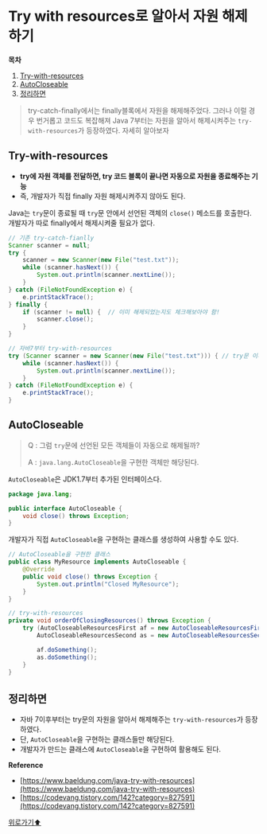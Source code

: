 # Try with resources로 알아서 자원 해제하기

**목차**
1. [Try-with-resources](#try-with-resources)
2. [AutoCloseable](#autocloseable)
3. [정리하면](#정리하면)

> try-catch-finally에서는 finally블록에서 자원을 해제해주었다. 그러나 이럴 경우 번거롭고 코드도 복잡해져 Java 7부터는 자원을 알아서 해제시켜주는 `try-with-resources`가 등장하였다. 자세히 알아보자
> 

## Try-with-resources

- **try에 자원 객체를 전달하면, try 코드 블록이 끝나면 자동으로 자원을 종료해주는 기능**
- 즉, 개발자가 직접 finally 자원 해제시켜주지 않아도 된다.

Java는 `try`문이 종료될 때 `try`문 안에서 선언된 객체의 `close()` 메소드를 호출한다. 개발자가 따로 finally에서 해제시켜줄 필요가 없다.

```java
// 기존 try-catch-fianlly
Scanner scanner = null;
try {
    scanner = new Scanner(new File("test.txt"));
    while (scanner.hasNext()) {
        System.out.println(scanner.nextLine());
    }
} catch (FileNotFoundException e) {
    e.printStackTrace();
} finally {
    if (scanner != null) {  // 이미 해제되었는지도 체크해보아야 함! 
        scanner.close();
    }
}

// 자바7부터 try-with-resources
try (Scanner scanner = new Scanner(new File("test.txt"))) { // try문 이후에 알아서 해제된다.
    while (scanner.hasNext()) {
        System.out.println(scanner.nextLine()); 
    }
} catch (FileNotFoundException e) {
    e.printStackTrace();
}

```

## AutoCloseable

> Q : 그럼 `try`문에 선언된 모든 객체들이 자동으로 해제될까?
> 
> A : `java.lang.AutoCloseable`을 구현한 객체만 해당된다.
> 

`AutoCloseable`은 JDK1.7부터 추가된 인터페이스다. 

```java
package java.lang;

public interface AutoCloseable {
    void close() throws Exception;
}
```

개발자가 직접 `AutoCloseable`을 구현하는 클래스를 생성하여 사용할 수도 있다.

```java
// AutoCloseable을 구현한 클래스
public class MyResource implements AutoCloseable {
    @Override
    public void close() throws Exception {
        System.out.println("Closed MyResource");
    }
}

// try-with-resources
private void orderOfClosingResources() throws Exception {
    try (AutoCloseableResourcesFirst af = new AutoCloseableResourcesFirst();    // 알아서 해제
        AutoCloseableResourcesSecond as = new AutoCloseableResourcesSecond()) {

        af.doSomething();
        as.doSomething();
    }
}
```

## 정리하면

- 자바 7이후부터는 try문의 자원을 알아서 해제해주는 `try-with-resources`가 등장하였다.
- 단, `AutoCloseable`을 구현하는 클래스들만 해당된다.
- 개발자가 만드는 클래스에 `AutoCloseable`을 구현하여 활용해도 된다.

**Reference**

- [https://www.baeldung.com/java-try-with-resources](https://www.baeldung.com/java-try-with-resources)
- [https://codevang.tistory.com/142?category=827591](https://codevang.tistory.com/142?category=827591)



[위로가기⬆](#try-with-resources로-알아서-자원-해제하기)


